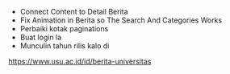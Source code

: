 - Connect Content to Detail Berita
- Fix Animation in Berita so The Search And Categories Works
- Perbaiki kotak paginations
- Buat login la
- Munculin tahun rilis kalo di

https://www.usu.ac.id/id/berita-universitas

